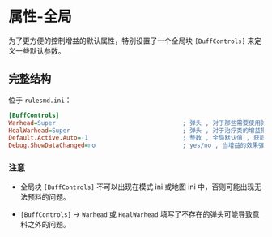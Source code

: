 # 属性-全局

为了更方便的控制增益的默认属性，特别设置了一个全局块 `[BuffControls]` 来定义一些默认参数。



## 完整结构

位于 `rulesmd.ini`：

```ini
[BuffControls]
Warhead=Super                                   ; 弹头 , 对于那些需要使用弹头的增益 (使用攻击者弹头的增益除外) , 它们的默认弹头 , 默认值是 Super (即 C4 的默认弹头)
HealWarhead=Super                               ; 弹头 , 对于治疗类的增益把目标治死时使用的弹头 (对于允许自定义弹头的增益这是它们的默认值) , 默认值是 Super (即 C4 的默认弹头)
Default.Active.Auto=-1                          ; 整数 , 全局默认值 , 获取增益后经过多久就会自动激发 , 小于 0 视为不自动激发 , 0 = 立即进入激发状态 , 默认值是 -1 , 单位 : 帧
Debug.ShowDataChanged=no                        ; yes/no , 当增益的效果强度值变化时是否在屏幕右上角输出提示信息 , yes = 输出 , 默认值是 no
```

### 注意

* 全局块 `[BuffControls]` 不可以出现在模式 ini 或地图 ini 中，否则可能出现无法预料的问题。

* `[BuffControls]` -> `Warhead` 或 `HealWarhead` 填写了不存在的弹头可能导致意料之外的问题。